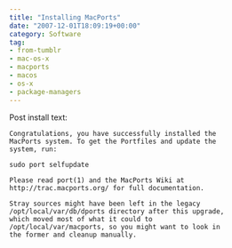 ```yaml
---
title: "Installing MacPorts"
date: "2007-12-01T18:09:19+00:00"
category: Software
tag:
- from-tumblr
- mac-os-x
- macports
- macos
- os-x
- package-managers
---
```

Post install text:

    Congratulations, you have successfully installed the 
    MacPorts system. To get the Portfiles and update the 
    system, run:
    
    sudo port selfupdate

    Please read port(1) and the MacPorts Wiki at 
    http://trac.macports.org/ for full documentation.

    Stray sources might have been left in the legacy 
    /opt/local/var/db/dports directory after this upgrade,
    which moved most of what it could to 
    /opt/local/var/macports, so you might want to look in 
    the former and cleanup manually.

